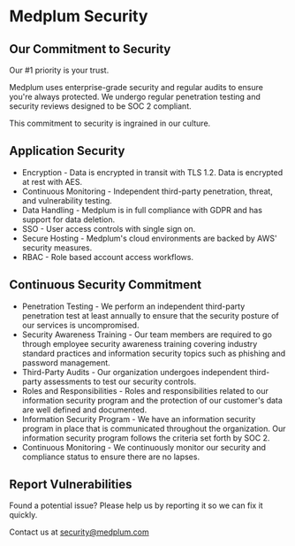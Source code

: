 # Medplum Security

## Our Commitment to Security

Our #1 priority is your trust.

Medplum uses enterprise-grade security and regular audits to ensure you're always protected. We undergo regular penetration testing and security reviews designed to be SOC 2 compliant.

This commitment to security is ingrained in our culture.

## Application Security

- Encryption - Data is encrypted in transit with TLS 1.2. Data is encrypted at rest with AES.
- Continuous Monitoring - Independent third-party penetration, threat, and vulnerability testing.
- Data Handling - Medplum is in full compliance with GDPR and has support for data deletion.
- SSO - User access controls with single sign on.
- Secure Hosting - Medplum's cloud environments are backed by AWS' security measures.
- RBAC - Role based account access workflows.

## Continuous Security Commitment

- Penetration Testing - We perform an independent third-party penetration test at least annually to ensure that the security posture of our services is uncompromised.
- Security Awareness Training - Our team members are required to go through employee security awareness training covering industry standard practices and information security topics such as phishing and password management.
- Third-Party Audits - Our organization undergoes independent third-party assessments to test our security controls.
- Roles and Responsibilities - Roles and responsibilities related to our information security program and the protection of our customer's data are well defined and documented.
- Information Security Program - We have an information security program in place that is communicated throughout the organization. Our information security program follows the criteria set forth by SOC 2.
- Continuous Monitoring - We continuously monitor our security and compliance status to ensure there are no lapses.

## Report Vulnerabilities

Found a potential issue? Please help us by reporting it so we can fix it quickly.

Contact us at <security@medplum.com>
